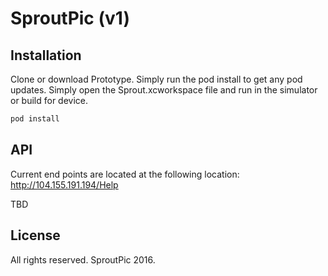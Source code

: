 # SproutPic (v1)

## Installation
Clone or download Prototype. Simply run the pod install to get any pod updates. Simply open the Sprout.xcworkspace file and run in the simulator or build for device. 

```ruby
pod install
```

## API
Current end points are located at the following location:
http://104.155.191.194/Help

TBD

## License
All rights reserved. SproutPic 2016.
